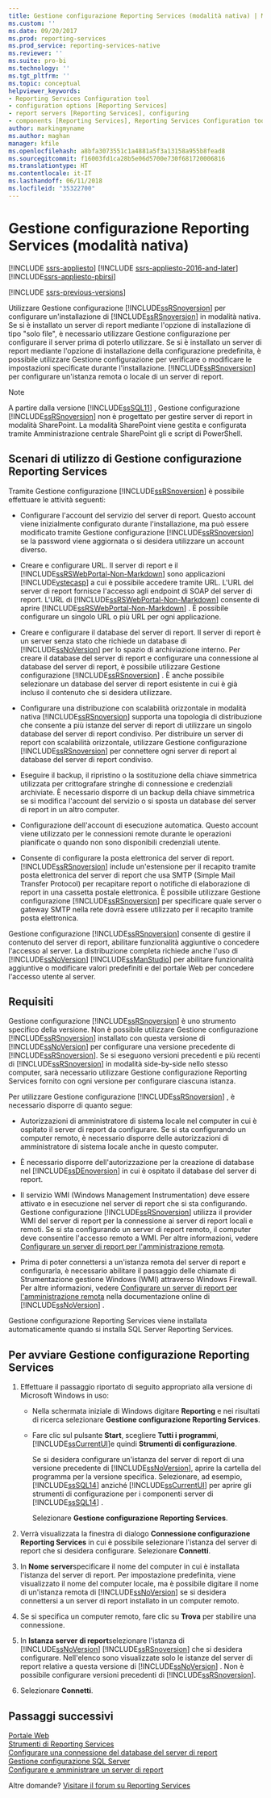 ```yaml
---
title: Gestione configurazione Reporting Services (modalità nativa) | Microsoft Docs
ms.custom: ''
ms.date: 09/20/2017
ms.prod: reporting-services
ms.prod_service: reporting-services-native
ms.reviewer: ''
ms.suite: pro-bi
ms.technology: ''
ms.tgt_pltfrm: ''
ms.topic: conceptual
helpviewer_keywords:
- Reporting Services Configuration tool
- configuration options [Reporting Services]
- report servers [Reporting Services], configuring
- components [Reporting Services], Reporting Services Configuration tool
author: markingmyname
ms.author: maghan
manager: kfile
ms.openlocfilehash: a8bfa3073551c1a4881a5f3a13158a955b8fead8
ms.sourcegitcommit: f16003fd1ca28b5e06d5700e730f681720006816
ms.translationtype: HT
ms.contentlocale: it-IT
ms.lasthandoff: 06/11/2018
ms.locfileid: "35322700"
---
```

# <a name="reporting-services-configuration-manager-native-mode"></a>Gestione configurazione Reporting Services (modalità nativa)

[!INCLUDE [ssrs-appliesto](../../includes/ssrs-appliesto.md)] [!INCLUDE [ssrs-appliesto-2016-and-later](../../includes/ssrs-appliesto-2016-and-later.md)] [!INCLUDE[ssrs-appliesto-pbirsi](../../includes/ssrs-appliesto-pbirs.md)]

[!INCLUDE [ssrs-previous-versions](../../includes/ssrs-previous-versions.md)]

Utilizzare Gestione configurazione [!INCLUDE[ssRSnoversion](../../includes/ssrsnoversion-md.md)] per configurare un'installazione di [!INCLUDE[ssRSnoversion](../../includes/ssrsnoversion-md.md)] in modalità nativa. Se si è installato un server di report mediante l'opzione di installazione di tipo "solo file", è necessario utilizzare Gestione configurazione per configurare il server prima di poterlo utilizzare. Se si è installato un server di report mediante l'opzione di installazione della configurazione predefinita, è possibile utilizzare Gestione configurazione per verificare o modificare le impostazioni specificate durante l'installazione. [!INCLUDE[ssRSnoversion](../../includes/ssrsnoversion-md.md)] per configurare un'istanza remota o locale di un server di report.

> [!NOTE]
> A partire dalla versione [!INCLUDE[ssSQL11](../../includes/sssql11-md.md)] , Gestione configurazione [!INCLUDE[ssRSnoversion](../../includes/ssrsnoversion-md.md)] non è progettato per gestire server di report in modalità SharePoint. La modalità SharePoint viene gestita e configurata tramite Amministrazione centrale SharePoint gli e script di PowerShell.  
  
##  <a name="bkmk_scenarios"></a> Scenari di utilizzo di Gestione configurazione Reporting Services  
 Tramite Gestione configurazione [!INCLUDE[ssRSnoversion](../../includes/ssrsnoversion-md.md)] è possibile effettuare le attività seguenti:  
  
-   Configurare l'account del servizio del server di report. Questo account viene inizialmente configurato durante l'installazione, ma può essere modificato tramite Gestione configurazione [!INCLUDE[ssRSnoversion](../../includes/ssrsnoversion-md.md)] se la password viene aggiornata o si desidera utilizzare un account diverso.  
  
-   Creare e configurare URL. Il server di report e il [!INCLUDE[ssRSWebPortal-Non-Markdown](../../includes/ssrswebportal-non-markdown-md.md)] sono applicazioni [!INCLUDE[vstecasp](../../includes/vstecasp-md.md)] a cui è possibile accedere tramite URL. L'URL del server di report fornisce l'accesso agli endpoint di SOAP del server di report. L'URL di [!INCLUDE[ssRSWebPortal-Non-Markdown](../../includes/ssrswebportal-non-markdown-md.md)] consente di aprire [!INCLUDE[ssRSWebPortal-Non-Markdown](../../includes/ssrswebportal-non-markdown-md.md)] . È possibile configurare un singolo URL o più URL per ogni applicazione.  
  
-   Creare e configurare il database del server di report. Il server di report è un server senza stato che richiede un database di [!INCLUDE[ssNoVersion](../../includes/ssnoversion-md.md)] per lo spazio di archiviazione interno. Per creare il database del server di report e configurare una connessione al database del server di report, è possibile utilizzare Gestione configurazione [!INCLUDE[ssRSnoversion](../../includes/ssrsnoversion-md.md)] . È anche possibile selezionare un database del server di report esistente in cui è già incluso il contenuto che si desidera utilizzare.  
  
-   Configurare una distribuzione con scalabilità orizzontale in modalità nativa [!INCLUDE[ssRSnoversion](../../includes/ssrsnoversion-md.md)] supporta una topologia di distribuzione che consente a più istanze del server di report di utilizzare un singolo database del server di report condiviso. Per distribuire un server di report con scalabilità orizzontale, utilizzare Gestione configurazione [!INCLUDE[ssRSnoversion](../../includes/ssrsnoversion-md.md)] per connettere ogni server di report al database del server di report condiviso.  
  
-   Eseguire il backup, il ripristino o la sostituzione della chiave simmetrica utilizzata per crittografare stringhe di connessione e credenziali archiviate. È necessario disporre di un backup della chiave simmetrica se si modifica l'account del servizio o si sposta un database del server di report in un altro computer.  
  
-   Configurazione dell'account di esecuzione automatica. Questo account viene utilizzato per le connessioni remote durante le operazioni pianificate o quando non sono disponibili credenziali utente.  
  
-   Consente di configurare la posta elettronica del server di report. [!INCLUDE[ssRSnoversion](../../includes/ssrsnoversion-md.md)] include un'estensione per il recapito tramite posta elettronica del server di report che usa SMTP (Simple Mail Transfer Protocol) per recapitare report o notifiche di elaborazione di report in una cassetta postale elettronica. È possibile utilizzare Gestione configurazione [!INCLUDE[ssRSnoversion](../../includes/ssrsnoversion-md.md)] per specificare quale server o gateway SMTP nella rete dovrà essere utilizzato per il recapito tramite posta elettronica.  
  
 Gestione configurazione [!INCLUDE[ssRSnoversion](../../includes/ssrsnoversion-md.md)] consente di gestire il contenuto del server di report, abilitare funzionalità aggiuntive o concedere l'accesso al server. La distribuzione completa richiede anche l'uso di [!INCLUDE[ssNoVersion](../../includes/ssnoversion-md.md)] [!INCLUDE[ssManStudio](../../includes/ssmanstudio-md.md)] per abilitare funzionalità aggiuntive o modificare valori predefiniti e del portale Web per concedere l'accesso utente al server.

##  <a name="bkmk_requirements"></a> Requisiti

Gestione configurazione [!INCLUDE[ssRSnoversion](../../includes/ssrsnoversion-md.md)] è uno strumento specifico della versione. Non è possibile utilizzare Gestione configurazione [!INCLUDE[ssRSnoversion](../../includes/ssrsnoversion-md.md)] installato con questa versione di [!INCLUDE[ssNoVersion](../../includes/ssnoversion-md.md)] per configurare una versione precedente di [!INCLUDE[ssRSnoversion](../../includes/ssrsnoversion-md.md)]. Se si eseguono versioni precedenti e più recenti di [!INCLUDE[ssRSnoversion](../../includes/ssrsnoversion-md.md)] in modalità side-by-side nello stesso computer, sarà necessario utilizzare Gestione configurazione Reporting Services fornito con ogni versione per configurare ciascuna istanza.  

Per utilizzare Gestione configurazione [!INCLUDE[ssRSnoversion](../../includes/ssrsnoversion-md.md)] , è necessario disporre di quanto segue:

- Autorizzazioni di amministratore di sistema locale nel computer in cui è ospitato il server di report da configurare. Se si sta configurando un computer remoto, è necessario disporre delle autorizzazioni di amministratore di sistema locale anche in questo computer.

- È necessario disporre dell'autorizzazione per la creazione di database nel [!INCLUDE[ssDEnoversion](../../includes/ssdenoversion-md.md)] in cui è ospitato il database del server di report.

- Il servizio WMI (Windows Management Instrumentation) deve essere attivato e in esecuzione nel server di report che si sta configurando. Gestione configurazione [!INCLUDE[ssRSnoversion](../../includes/ssrsnoversion-md.md)] utilizza il provider WMI del server di report per la connessione ai server di report locali e remoti. Se si sta configurando un server di report remoto, il computer deve consentire l'accesso remoto a WMI. Per altre informazioni, vedere [Configurare un server di report per l'amministrazione remota](../../reporting-services/report-server/configure-a-report-server-for-remote-administration.md).  

- Prima di poter connettersi a un'istanza remota del server di report e configurarla, è necessario abilitare il passaggio delle chiamate di Strumentazione gestione Windows (WMI) attraverso Windows Firewall. Per altre informazioni, vedere [Configurare un server di report per l'amministrazione remota](../../reporting-services/report-server/configure-a-report-server-for-remote-administration.md) nella documentazione online di [!INCLUDE[ssNoVersion](../../includes/ssnoversion-md.md)] .

Gestione configurazione Reporting Services viene installata automaticamente quando si installa SQL Server Reporting Services.

##  <a name="bkmk_start_configuration_manager"></a> Per avviare Gestione configurazione Reporting Services

1.  Effettuare il passaggio riportato di seguito appropriato alla versione di Microsoft Windows in uso:

    - Nella schermata iniziale di Windows digitare **Reporting** e nei risultati di ricerca selezionare **Gestione configurazione Reporting Services**.

    - Fare clic sul pulsante **Start**, scegliere **Tutti i programmi**, [!INCLUDE[ssCurrentUI](../../includes/sscurrentui-md.md)]e quindi **Strumenti di configurazione**.

         Se si desidera configurare un'istanza del server di report di una versione precedente di [!INCLUDE[ssNoVersion](../../includes/ssnoversion-md.md)], aprire la cartella del programma per la versione specifica. Selezionare, ad esempio, [!INCLUDE[ssSQL14](../../includes/sssql14-md.md)] anziché [!INCLUDE[ssCurrentUI](../../includes/sscurrentui-md.md)] per aprire gli strumenti di configurazione per i componenti server di [!INCLUDE[ssSQL14](../../includes/sssql14-md.md)] .

         Selezionare **Gestione configurazione Reporting Services**.

2. Verrà visualizzata la finestra di dialogo **Connessione configurazione Reporting Services** in cui è possibile selezionare l'istanza del server di report che si desidera configurare. Selezionare **Connetti**.

3. In **Nome server**specificare il nome del computer in cui è installata l'istanza del server di report. Per impostazione predefinita, viene visualizzato il nome del computer locale, ma è possibile digitare il nome di un'istanza remota di [!INCLUDE[ssNoVersion](../../includes/ssnoversion-md.md)] se si desidera connettersi a un server di report installato in un computer remoto.

4. Se si specifica un computer remoto, fare clic su **Trova** per stabilire una connessione.

5. In **Istanza server di report**selezionare l'istanza di [!INCLUDE[ssNoVersion](../../includes/ssnoversion-md.md)] [!INCLUDE[ssRSnoversion](../../includes/ssrsnoversion-md.md)] che si desidera configurare. Nell'elenco sono visualizzate solo le istanze del server di report relative a questa versione di [!INCLUDE[ssNoVersion](../../includes/ssnoversion-md.md)] . Non è possibile configurare versioni precedenti di [!INCLUDE[ssRSnoversion](../../includes/ssrsnoversion-md.md)].

6. Selezionare **Connetti**.

## <a name="next-steps"></a>Passaggi successivi

[Portale Web](../../reporting-services/web-portal-ssrs-native-mode.md)   
[Strumenti di Reporting Services](../../reporting-services/tools/reporting-services-tools.md)   
[Configurare una connessione del database del server di report](../../reporting-services/install-windows/configure-a-report-server-database-connection-ssrs-configuration-manager.md)   
[Gestione configurazione SQL Server](../../relational-databases/sql-server-configuration-manager.md)   
[Configurare e amministrare un server di report](../../reporting-services/report-server/configure-and-administer-a-report-server-ssrs-native-mode.md)  

Altre domande? [Visitare il forum su Reporting Services](http://go.microsoft.com/fwlink/?LinkId=620231)
